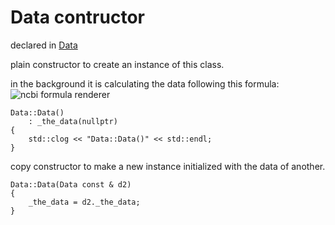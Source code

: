 
# Data contructor

declared in [Data](Data.hpp.md)

plain constructor to create an instance of this class.

in the background it is calculating the data following this formula:
![ncbi formula renderer](http://www.ncbi.nlm.nih.gov/pmc/utils/math/?file=&in-format=latex&latex-style=text&q=2^x+%2B+1&width=621)

~~~ {.cpp}
Data::Data()
	: _the_data(nullptr)
{
	std::clog << "Data::Data()" << std::endl;
}
~~~

copy constructor to make a new instance initialized with the data of another.
~~~ {.cpp}
Data::Data(Data const & d2)
{
	_the_data = d2._the_data;
}
~~~
